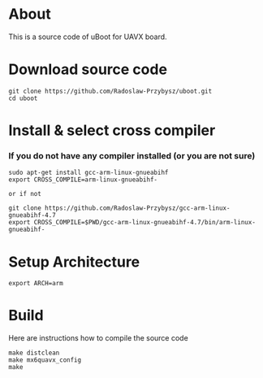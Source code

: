 # About
This is a source code of uBoot for UAVX board.

# Download source code
    git clone https://github.com/Radoslaw-Przybysz/uboot.git
    cd uboot

# Install & select cross compiler

### If you do not have any compiler installed (or you are not sure)
    sudo apt-get install gcc-arm-linux-gnueabihf
    export CROSS_COMPILE=arm-linux-gnueabihf-
	
	or if not
	
	git clone https://github.com/Radoslaw-Przybysz/gcc-arm-linux-gnueabihf-4.7
	export CROSS_COMPILE=$PWD/gcc-arm-linux-gnueabihf-4.7/bin/arm-linux-gnueabihf-

# Setup Architecture
    export ARCH=arm

# Build 
Here are instructions how to compile the source code

    make distclean
    make mx6quavx_config
    make
